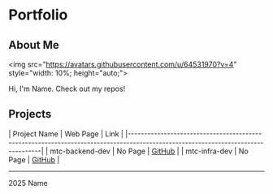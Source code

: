 # Portfolio

## About Me

<img src="https://avatars.githubusercontent.com/u/64531970?v=4" style="width: 10%; height="auto;">

Hi, I'm Name. Check out my repos!

## Projects

| Project Name        | Web Page                                         | Link                                                   |
|---------------------------------------------------------------------------------------------------------------------------------|
| mtc-backend-dev    | No Page                                       | [GitHub](https://github.com/aserinho/mtc-backend-dev.git) |
| mtc-infra-dev    | No Page                                       | [GitHub](https://github.com/aserinho/mtc-infra-dev.git) |

---

2025 Name
